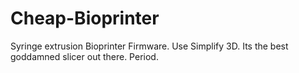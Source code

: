 # Cheap-Bioprinter
Syringe extrusion Bioprinter Firmware.
Use Simplify 3D. Its the best goddamned slicer out there. Period.
